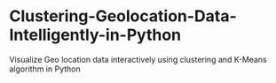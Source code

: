 # Clustering-Geolocation-Data-Intelligently-in-Python
Visualize Geo location data interactively using clustering and K-Means algorithm in Python
